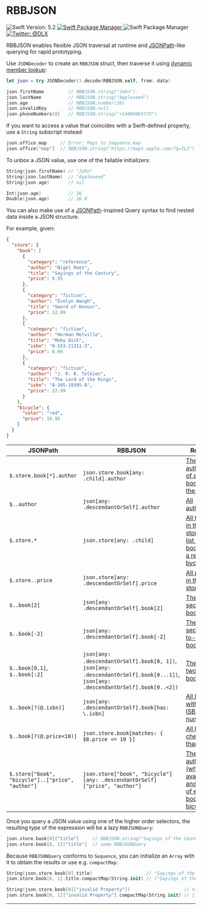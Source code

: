 # RBBJSON

<p align="left">
    <img src="https://img.shields.io/badge/Swift_Version-5.2-orange.svg?style=flat&logo=Swift" alt="Swift Version: 5.2" />
    <a href="https://swift.org/package-manager">
        <img src="https://img.shields.io/badge/SwiftPM-Compatible-darkgreen.svg?style=flat" alt="Swift Package Manager" />
    </a>
      <img src="https://img.shields.io/badge/Platforms-macOS,%20iOS,%20Linux-darkgreen.svg?style=flat" alt="Swift Package Manager" />
    <a href="https://twitter.com/DLX">
        <img src="https://img.shields.io/badge/Twitter-@DLX-blue.svg?style=flat&logo=Twitter" alt="Twitter: @DLX" />
    </a>
</p>

RBBJSON enables flexible JSON traversal at runtime and [JSONPath]-like querying for rapid prototyping.

Use `JSONDecoder` to create an `RBBJSON` struct, then traverse it using [dynamic member lookup][dml]:

```swift
let json = try JSONDecoder().decode(RBBJSON.self, from: data)

json.firstName         // RBBJSON.string("John")
json.lastName          // RBBJSON.string("Appleseed")
json.age               // RBBJSON.number(26)
json.invalidKey        // RBBJSON.null
json.phoneNumbers[0]   // RBBJSON.string("+14086065775")
```

If you want to access a value that coincides with a Swift-defined property, use a `String` subscript instead:

```swift
json.office.map     // Error: Maps to Sequence.map
json.office["map"]  // RBBJSON.string("https://maps.apple.com/?q=IL1")
```

To unbox a JSON value, use one of the failable initializers:

```swift
String(json.firstName) // "John"
String(json.lastName)  // "Appleseed"
String(json.age)       // nil

Int(json.age)          // 26
Double(json.age)       // 26.0
```

You can also make use of a [JSONPath]-inspired Query syntax to find nested data inside a JSON structure.

For example, given:

```json
{ 
  "store": {
    "book": [ 
      { 
        "category": "reference",
        "author": "Nigel Rees",
        "title": "Sayings of the Century",
        "price": 8.95
      },
      { 
        "category": "fiction",
        "author": "Evelyn Waugh",
        "title": "Sword of Honour",
        "price": 12.99
      },
      { 
        "category": "fiction",
        "author": "Herman Melville",
        "title": "Moby Dick",
        "isbn": "0-553-21311-3",
        "price": 8.99
      },
      { 
        "category": "fiction",
        "author": "J. R. R. Tolkien",
        "title": "The Lord of the Rings",
        "isbn": "0-395-19395-8",
        "price": 22.99
      }
    ],
    "bicycle": {
      "color": "red",
      "price": 19.95
    }
  }
}
```

|JSONPath|RBBJSON|Result|
|-|-|-|
|`$.store.book[*].author`|`json.store.book[any: .child].author`|[The authors of all books in the store.](/Tests/RBBJSONTests/READMETests.swift#L46-L51)|
|`$..author`|`json[any: .descendantOrSelf].author`|[All authors.](/Tests/RBBJSONTests/READMETests.swift#L56-L61)|
|`$.store.*`|`json.store[any: .child]`|[All things in the store, a list of books an a red bycicle.](/Tests/RBBJSONTests/READMETests.swift#L66-L99)|
|`$.store..price`|`json.store[any: .descendantOrSelf].price`|[All prices in the store.](/Tests/RBBJSONTests/READMETests.swift#L104-L110)|
|`$..book[2]`|`json[any: .descendantOrSelf].book[2]`|[The second book.](/Tests/RBBJSONTests/READMETests.swift#L115-L123)|
|`$..book[-2]`|`json[any: .descendantOrSelf].book[-2]`|[The second-to-last book.](/Tests/RBBJSONTests/READMETests.swift#L128-L136)|
|`$..book[0,1]`, `$..book[:2]`|`json[any: .descendantOrSelf].book[0, 1])`, `json[any: .descendantOrSelf].book[0...1])`, `json[any: .descendantOrSelf].book[0..<2])`|[The first two books.](/Tests/RBBJSONTests/READMETests.swift#L141-L154)|
|`$..book[?(@.isbn)]`|`json[any: .descendantOrSelf].book[has: \.isbn]`|[All books with an ISBN number.](/Tests/RBBJSONTests/READMETests.swift#L159-L174)|
|`$..book[?(@.price<10)]`|`json.store.book[matches: { $0.price <= 10 }]`|[All books cheaper than `10`.](/Tests/RBBJSONTests/READMETests.swift#L179-L193)|
|`$.store["book", "bicycle"]..["price", "author"]`|`json.store["book", "bicycle"][any: .descendantOrSelf]["price", "author"]`|[The author (where available) and price of every book or bicycle.](/Tests/RBBJSONTests/READMETests.swift#L203-L223)|

Once you query a JSON value using one of the higher order selectors, the resulting type of the expression will be a lazy `RBBJSONQuery`:

```swift
json.store.book[0]["title"]     // RBBJSON.string("Sayings of the Century")
json.store.book[0, 1]["title"]  // some RBBJSONQuery
```

Because `RBBJSONQuery` conforms to `Sequence`, you can initialize an `Array` with it to obtain the results or use e.g. `compactMap`:

```swift
String(json.store.book[0].title)                    // "Sayings of the Century"
json.store.book[0, 1].title.compactMap(String.init) // ["Sayings of the Century", "Sword of Honour"]

String(json.store.book[0]["invalid Property"])                    // nil
json.store.book[0, 1]["invalid Property"].compactMap(String.init) // []
```

---



[jsonpath]: https://goessner.net/articles/JsonPath/
[dml]: https://oleb.net/blog/2018/06/dynamic-member-lookup/
